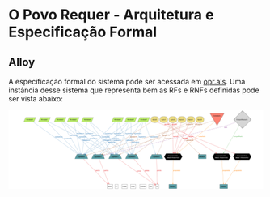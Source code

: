 # O Povo Requer - Arquitetura e Especificação Formal

## Alloy
A especificação formal do sistema pode ser acessada em [opr.als](https://github.com/O-Povo-Requer/opr-arquitetura/blob/main/opr.als).
Uma instância desse sistema que representa bem as RFs e RNFs definidas pode ser vista abaixo:

![Instância do Allot](https://github.com/O-Povo-Requer/opr-arquitetura/blob/main/opr-instance.png)
